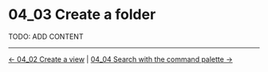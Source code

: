# 04_03 Create a folder
TODO: ADD CONTENT


<!-- FooterStart -->
---
[← 04_02 Create a view](../04_02_create_a_view/README.md) | [04_04 Search with the command palette →](../04_04_search_with_the_command_palette/README.md)
<!-- FooterEnd -->

